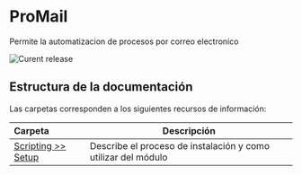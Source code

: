 # ProMail
Permite la automatizacion de procesos por correo electronico

![Curent release](https://img.shields.io/badge/Version-1.0.0.0-orange.svg)


## Estructura de la documentación

Las carpetas corresponden a los siguientes recursos de información:

| Carpeta  | Descripción  |
|:---|---|
| [Scripting >> Setup](Scripting/Setup)  | Describe el proceso de instalación y como utilizar del módulo|
